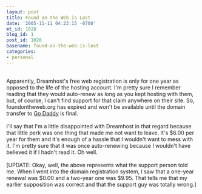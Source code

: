 ```yaml
---
layout: post
title: Found on the Web is Lost
date: '2005-11-11 04:23:15 -0700'
mt_id: 1028
blog_id: 1
post_id: 1028
basename: found-on-the-web-is-lost
categories:
- personal
---
```

<br />Apparently, Dreamhost's free web registration is only for one year as opposed to the life of the hosting account. I'm pretty sure I remember reading that they would auto-renew as long as you kept hosting with them, but, of course, I can't find support for that claim anywhere on their site. So, foundontheweb.org has expired and won't be available until the domain transfer to <a href="http://www.godaddy.com/">Go Daddy</a> is final.<br /><br />I'll say that I'm a little disappointed with Dreamhost in that regard because that little perk was one thing that made me not want to leave. It's $6.00 per year for them and it's enough of a hassle that I wouldn't want to mess with it. I'm pretty sure that it was once auto-renewing because I wouldn't have believed it if I hadn't read it. Oh well.<br /><br />[UPDATE: Okay, well, the above represents what the support person told me. When I went into the domain registration system, I saw that a one-year renewal was $0.00 and a two-year one was $9.95. That tells me that my earlier supposition was correct and that the support guy was totally wrong.]<br /><br /><br />
